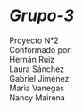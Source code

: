 # ***Grupo-3***

Proyecto N°2  
Conformado por:   
Hernán Ruiz  
Laura Sánchez  
Gabriel Jiménez  
Maria Vanegas  
Nancy Mairena
